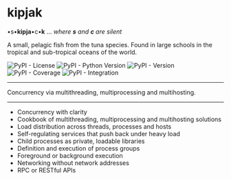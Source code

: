 # kipjak

•s•**kipja**•c•**k** ... *where **s** and **c** are silent*

A small, pelagic fish from the tuna species. Found in large schools in the
tropical and sub-tropical oceans of the world.

![PyPI - License](https://img.shields.io/pypi/l/kipjak)
![PyPI - Python Version](https://img.shields.io/pypi/pyversions/kipjak)
![PyPI - Version](https://img.shields.io/pypi/v/kipjak)
![PyPI - Coverage](https://img.shields.io/badge/coverage-75%25-brightgreen)
![PyPI - Integration](https://img.shields.io/badge/integration-passing-cyan)

---

Concurrency via multithreading, multiprocessing and multihosting.

---

* Concurrency with clarity
* Cookbook of multithreading, multiprocessing and multihosting solutions
* Load distribution across threads, processes and hosts
* Self-regulating services that push back under heavy load
* Child processes as private, loadable libraries
* Definition and execution of process groups
* Foreground or background execution
* Networking without network addresses
* RPC or RESTful APIs
